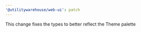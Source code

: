 ```yaml
---
'@utilitywarehouse/web-ui': patch
---
```


This change fixes the types to better reflect the Theme palette
